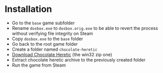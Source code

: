 # Installation

- Go to the `base` game subfolder
- Rename `dosbox.exe` to `dosbox.orig.exe` to be able to revert the process without verifying file integrity on Steam
- Copy `dosbox.exe` to the `base` folder
- Go back to the root game folder
- Create a folder named `chocolate-heretic`
- [Download Chocolate Heretic](https://github.com/chocolate-doom/chocolate-doom/releases) (the win32 zip one)
- Extract chocolate heretic archive to the previously created folder
- Run the game from Steam
